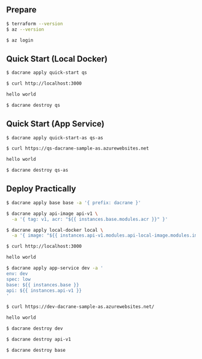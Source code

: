 ## Prepare

```bash
$ terraform --version
$ az --version
```

```bash
$ az login
```

## Quick Start (Local Docker)

```bash
$ dacrane apply quick-start qs
```

```bash
$ curl http://localhost:3000

hello world
```

```bash
$ dacrane destroy qs
```

## Quick Start (App Service)

```bash
$ dacrane apply quick-start-as qs-as
```

```bash
$ curl https://qs-dacrane-sample-as.azurewebsites.net

hello world
```

```bash
$ dacrane destroy qs-as
```

## Deploy Practically

```bash
$ dacrane apply base base -a '{ prefix: dacrane }'
```

```bash
$ dacrane apply api-image api-v1 \
  -a '{ tag: v1, acr: "${{ instances.base.modules.acr }}" }'
```

```bash
$ dacrane apply local-docker local \
  -a '{ image: "${{ instances.api-v1.modules.api-local-image.modules.image }}" }'
```

```bash
$ curl http://localhost:3000

hello world
```

```bash
$ dacrane apply app-service dev -a '
env: dev
spec: low
base: ${{ instances.base }}
api: ${{ instances.api-v1 }}
'
```

```bash
$ curl https://dev-dacrane-sample-as.azurewebsites.net/

hello world
```

```bash
$ dacrane destroy dev
```

```bash
$ dacrane destroy api-v1
```

```bash
$ dacrane destroy base
```
